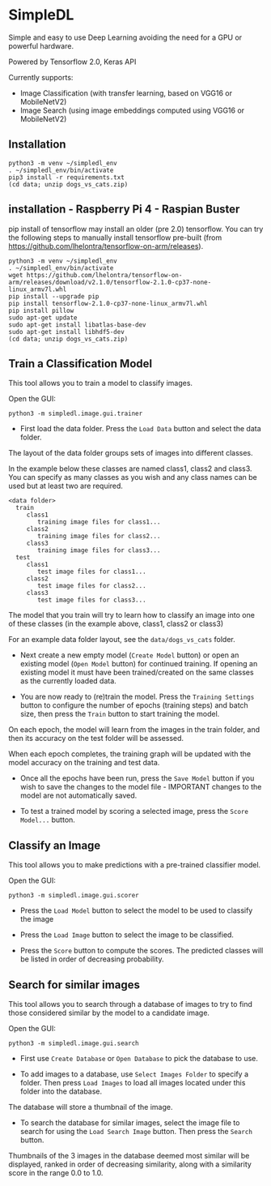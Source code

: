 # SimpleDL

Simple and easy to use Deep Learning avoiding the need for a GPU or powerful hardware.  

Powered by Tensorflow 2.0, Keras API

Currently supports:

* Image Classification (with transfer learning, based on VGG16 or MobileNetV2)
* Image Search (using image embeddings computed using VGG16 or MobileNetV2)

## Installation

```
python3 -m venv ~/simpledl_env
. ~/simpledl_env/bin/activate
pip3 install -r requirements.txt
(cd data; unzip dogs_vs_cats.zip)
```
## installation - Raspberry Pi 4 - Raspian Buster

pip install of tensorflow may install an older (pre 2.0) tensorflow.  You can try the following steps to manually install tensorflow pre-built (from https://github.com/lhelontra/tensorflow-on-arm/releases).

```
python3 -m venv ~/simpledl_env
. ~/simpledl_env/bin/activate
wget https://github.com/lhelontra/tensorflow-on-arm/releases/download/v2.1.0/tensorflow-2.1.0-cp37-none-linux_armv7l.whl
pip install --upgrade pip
pip install tensorflow-2.1.0-cp37-none-linux_armv7l.whl
pip install pillow
sudo apt-get update
sudo apt-get install libatlas-base-dev
sudo apt-get install libhdf5-dev
(cd data; unzip dogs_vs_cats.zip)
```

## Train a Classification Model 

This tool allows you to train a model to classify images.

Open the GUI:

```
python3 -m simpledl.image.gui.trainer
```

* First load the data folder.  Press the `Load Data` button and select the data folder.  

The layout of the data folder groups sets of images into different classes.  

In the example below these classes are named class1, class2 and class3.  You can specify as many classes as you wish and any class names can be used but at least two are required.

```
<data folder>
  train
     class1
        training image files for class1... 
     class2
        training image files for class2...
     class3
        training image files for class3...
  test
     class1
        test image files for class1... 
     class2
        test image files for class2...
     class3
        test image files for class3...
```

The model that you train will try to learn how to classify an image into one of these classes (in the example above, class1, class2 or class3)

For an example data folder layout, see the `data/dogs_vs_cats` folder.

* Next create a new empty model (`Create Model` button) or open an existing model (`Open Model` button) for continued training.  If opening an existing model it must have been trained/created on the same classes as the currently loaded data. 

* You are now ready to (re)train the model.  Press the `Training Settings` button to configure the number of epochs (training steps) and batch size, then press the `Train` button to start training the model.

On each epoch, the model will learn from the images in the train folder, and then its accuracy on the test folder will be assessed.

When each epoch completes, the training graph will be updated with the model accuracy on the training and test data.  

* Once all the epochs have been run, press the `Save Model` button if you wish to save the changes to the model file - IMPORTANT changes to the model are not automatically saved.  

* To test a trained model by scoring a selected image, press the `Score Model...` button.

## Classify an Image 

This tool allows you to make predictions with a pre-trained classifier model.

Open the GUI:

```
python3 -m simpledl.image.gui.scorer
```

* Press the `Load Model` button to select the model to be used to classify the image

* Press the `Load Image` button to select the image to be classified.

* Press the `Score` button to compute the scores.  The predicted classes will be listed in order of decreasing probability.

## Search for similar images

This tool allows you to search through a database of images to try to find those considered similar by the model to a candidate image.

Open the GUI:

```
python3 -m simpledl.image.gui.search
```

* First use `Create Database` or `Open Database` to pick the database to use.

* To add images to a database, use `Select Images Folder` to specify a folder.  Then press `Load Images` to load all images located under this folder into the database.

The database will store a thumbnail of the image. 

* To search the database for similar images, select the image file to search for using the `Load Search Image` button.  Then press the `Search` button.

Thumbnails of the 3 images in the database deemed most similar will be displayed, ranked in order of decreasing similarity, along with a similarity score in the range 0.0 to 1.0.